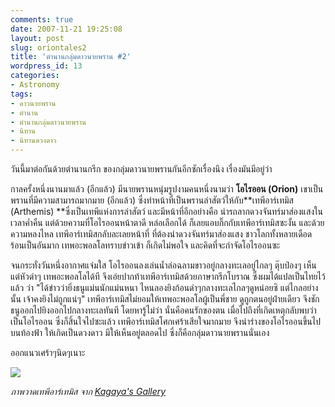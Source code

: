 ```yaml
---
comments: true
date: 2007-11-21 19:25:08
layout: post
slug: oriontales2
title: 'ตำนานกลุ่มดาวนายพราน #2'
wordpress_id: 13
categories:
- Astronomy
tags:
- ดาวนายพราน
- ตำนาน
- ตำนานกลุ่มดาวนายพราน
- นิทาน
- นิทานดวงดาว
---
```


วันนี้มาต่อกันด้วยตำนานกรีก ของกลุ่มดาวนายพรานกันอีกซักเรื่องนึง เรื่องมันมีอยู่ว่า

กาลครั้งหนึ่งนานมาแล้ว (อีกแล้ว) มีนายพรานหนุ่มรูปงามคนหนึ่งนามว่า **โอไรออน (Orion)** เขาเป็นพรานที่มีความสามารถมากมาย (อีกแล้ว) ซึ่งทำหน้าที่เป็นพรานล่าสัตว์ให้กับ**เทพีอาร์เทมิส (Arthemis) **ซึ่งเป็นเทพีแห่งการล่าสัตว์ และมีหน้าที่อีกอย่างคือ นำรถลากดวงจันทร์มาส่องแสงในเวลาค่ำคืน แต่ด้วยความที่โอไรออนหน้าตาดี หล่อเลือกได้ ก็เลยแอบกิ๊กกับเทพีอาร์เทมิสซะงั้น และด้วยความหลงไหล เทพีอาร์เทมิสกลับละเลยหน้าที่ ที่ต้องนำดวงจันทร์มาส่องแสง ชาวโลกทั้งหลายเดือดร้อนเป็นอันมาก เทพอะพอลโลทราบข่าวเข้า ก็เกิดไม่พอใจ และคิดที่จะกำจัดโอไรออนซะ

จนกระทั่งวันหนึ่งอากาศแจ่มใส โอไรออนลงเล่นน้ำล่อฉลามขาวอยู่กลางทะเลอยู่ไกลๆ ตุ๊บป่องๆ เห็นแต่หัวดำๆ เทพอะพอลโลได้ที จึงเอ่ยปากท้าเทพีอาร์เทมิสด้วยภาษากรีกโบราณ ซึ่งผมได้แปลเป็นไทยไว้แล้ว ว่า "ได้ข่าวว่ายิ่งธนูแม่นนักแม่นหนา ไหนลองยิงก้อนดำๆกลางทะเลไกลๆดูหน่อยซิ แต่ไกลอย่างนั้น เจ้าคงยิงไม่ถูกแน่ๆ" เทพีอาร์เทมิสไม่ยอมให้เทพอะพอลโลผู้เป็นพี่ชาย ดูถูกตนอยู่ฝ่ายเดียว จึงชักธนูออกไปยิงออกไปกลางทะเลทันที โดยหารู้ไม่ว่า นั่นคือคนรักของตน เมื่อไปถึงที่เกิดเหตุกลับพบว่าเป็นโอไรออน ซึ่งก็สิ้นใจไปซะแล้ว เทพีอาร์เทมิสโศกเศร้าเสียใจมากมาย จึงนำร่างของโอไรออนขึ้นไปบนท้องฟ้า ให้เกิดเป็นดวงดาว มีให้เห็นอยู่ตลอดไป ซึ่งก็คือกลุ่มดาวนายพรานนั่นเอง

ออกแนวเศร้าๆนิดๆเนาะ

[![](http://files.armno.in.th/uploads/2007/11/arte_01.jpg)](http://files.armno.in.th/uploads/2007/11/arte_01.jpg)


_ภาพวาดเทพีอาร์เทมิส จาก [Kagaya's Gallery](http://www.kagayastudio.com/)_
